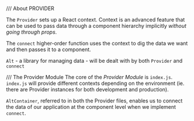 /// About PROVIDER

The `Provider` sets up a React context.
Context is an advanced feature that can be used to pass data through a component
hierarchy implicitly *without going through props*.

The `connect` higher-order function uses the context to dig the data we want
and then passes it to a component.

`Alt` - a library for managing data - will be dealt with by both `Provider` and `connect`


/// The Provider Module
The core of the *Provider Module* is `index.js`.
`index.js` will provide different contexts depending on the environment (ie.
  there are Provider instances for both development and production).

`AltContainer`, referred to in both the Provider files, enables us to connect
the data of our application at the component level when we implement `connect`.
